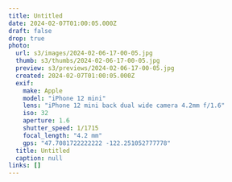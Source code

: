 ```yaml
---
title: Untitled
date: 2024-02-07T01:00:05.000Z
draft: false
drop: true
photo:
  url: s3/images/2024-02-06-17-00-05.jpg
  thumb: s3/thumbs/2024-02-06-17-00-05.jpg
  preview: s3/previews/2024-02-06-17-00-05.jpg
  created: 2024-02-07T01:00:05.000Z
  exif:
    make: Apple
    model: "iPhone 12 mini"
    lens: "iPhone 12 mini back dual wide camera 4.2mm f/1.6"
    iso: 32
    aperture: 1.6
    shutter_speed: 1/1715
    focal_length: "4.2 mm"
    gps: "47.7081722222222 -122.251052777778"
  title: Untitled
  caption: null
links: []
---
```

